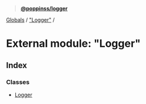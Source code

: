 > **[@poppinss/logger](../README.md)**

[Globals](../README.md) / ["Logger"](_logger_.md) /

# External module: "Logger"

## Index

### Classes

* [Logger](../classes/_logger_.logger.md)